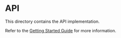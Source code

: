 # API

This directory contains the API implementation.

Refer to the [Getting Started Guide](https://api-platform.com/docs/distribution) for more information.
